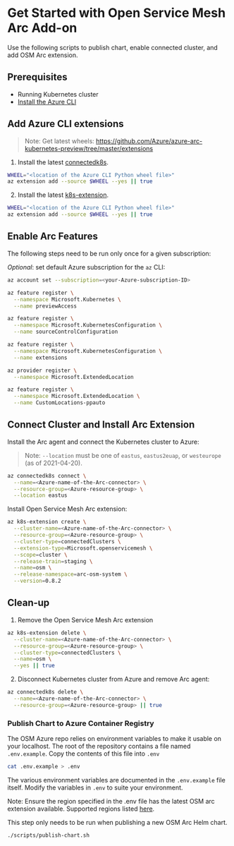 # Get Started with Open Service Mesh Arc Add-on
Use the following scripts to publish chart, enable connected cluster, and add OSM Arc extension.

## Prerequisites
- Running Kubernetes cluster
- [Install the Azure CLI](https://docs.microsoft.com/en-us/cli/azure/install-azure-cli)

## Add Azure CLI extensions

> Note: Get latest wheels: https://github.com/Azure/azure-arc-kubernetes-preview/tree/master/extensions

1. Install the latest [connectedk8s](https://docs.microsoft.com/en-us/cli/azure/connectedk8s?view=azure-cli-latest).
```bash
WHEEL="<location of the Azure CLI Python wheel file>"
az extension add --source $WHEEL --yes || true
```

2. Install the latest [k8s-extension](https://docs.microsoft.com/en-us/cli/azure/k8s-extension?view=azure-cli-latest).
```bash
WHEEL="<location of the Azure CLI Python wheel file>"
az extension add --source $WHEEL --yes || true
```

## Enable Arc Features
The following steps need to be run only once for a given subscription:

_Optional_: set default Azure subscription for the `az` CLI:
```bash
az account set --subscription=<your-Azure-subscription-ID>
```

```bash
az feature register \
  --namespace Microsoft.Kubernetes \
  --name previewAccess
```

```bash
az feature register \
  --namespace Microsoft.KubernetesConfiguration \
  --name sourceControlConfiguration
```

```bash
az feature register \
  --namespace Microsoft.KubernetesConfiguration \
  --name extensions
```

```bash
az provider register \
  --namespace Microsoft.ExtendedLocation
```

```bash
az feature register \
  --namespace Microsoft.ExtendedLocation \
  --name CustomLocations-ppauto
```

## Connect Cluster and Install Arc Extension

Install the Arc agent and connect the Kubernetes cluster to Azure:
> Note: `--location` must be one of `eastus`, `eastus2euap`, or `westeurope` (as of 2021-04-20).

```bash
az connectedk8s connect \
  --name=<Azure-name-of-the-Arc-connector> \
  --resource-group=<Azure-resource-group> \
  --location eastus
```

Install Open Service Mesh Arc extension:
```bash
az k8s-extension create \
  --cluster-name=<Azure-name-of-the-Arc-connector> \
  --resource-group=<Azure-resource-group> \
  --cluster-type=connectedClusters \
  --extension-type=Microsoft.openservicemesh \
  --scope=cluster \
  --release-train=staging \
  --name=osm \
  --release-namespace=arc-osm-system \
  --version=0.8.2
```


## Clean-up
1. Remove the Open Service Mesh Arc extension
```bash
az k8s-extension delete \
  --cluster-name=<Azure-name-of-the-Arc-connector> \
  --resource-group=<Azure-resource-group> \
  --cluster-type=connectedClusters \
  --name=osm \
  --yes || true
```

2. Disconnect Kubernetes cluster from Azure and remove Arc agent:
```bash
az connectedk8s delete \
  --name=<Azure-name-of-the-Arc-connector> \
  --resource-group=<Azure-resource-group> || true
```


### Publish Chart to Azure Container Registry

The OSM Azure repo relies on environment variables to make it usable on your localhost. The root of the repository contains a file named `.env.example`. Copy the contents of this file into `.env`
```bash
cat .env.example > .env
```
The various environment variables are documented in the `.env.example` file itself. Modify the variables in `.env` to suite your environment.

Note: Ensure the region specified in the .env file has the latest OSM arc extension available. Supported regions listed [here](https://docs.microsoft.com/en-us/azure/azure-arc/kubernetes/connect-cluster#supported-regions).


This step only needs to be run when publishing a new OSM Arc Helm chart.
```bash
./scripts/publish-chart.sh
```
